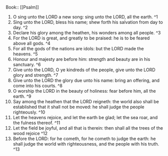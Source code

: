  Book:: [[Psalm]]
 1. O sing unto the LORD a new song: sing unto the LORD, all the earth. ^1
 2. Sing unto the LORD, bless his name; shew forth his salvation from day to day. ^2
 3. Declare his glory among the heathen, his wonders among all people. ^3
 4. For the LORD is great, and greatly to be praised: he is to be feared above all gods. ^4
 5. For all the gods of the nations are idols: but the LORD made the heavens. ^5
 6. Honour and majesty are before him: strength and beauty are in his sanctuary. ^6
 7. Give unto the LORD, O ye kindreds of the people, give unto the LORD glory and strength. ^7
 8. Give unto the LORD the glory due unto his name: bring an offering, and come into his courts. ^8
 9. O worship the LORD in the beauty of holiness: fear before him, all the earth. ^9
 10. Say among the heathen that the LORD reigneth: the world also shall be established that it shall not be moved: he shall judge the people righteously. ^10
 11. Let the heavens rejoice, and let the earth be glad; let the sea roar, and the fulness thereof. ^11
 12. Let the field be joyful, and all that is therein: then shall all the trees of the wood rejoice ^12
 13. Before the LORD: for he cometh, for he cometh to judge the earth: he shall judge the world with righteousness, and the people with his truth. ^13

